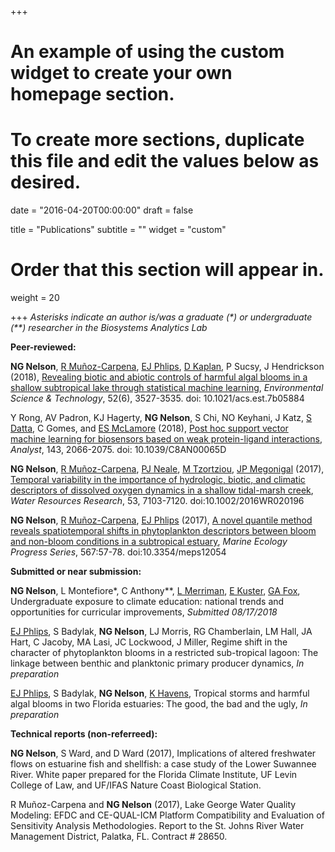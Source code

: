 +++
# An example of using the custom widget to create your own homepage section.
# To create more sections, duplicate this file and edit the values below as desired.

date = "2016-04-20T00:00:00"
draft = false

title = "Publications"
subtitle = ""
widget = "custom"

# Order that this section will appear in.
weight = 20

+++
*Asterisks indicate an author is/was a graduate (&#42;) or undergraduate (&#42;&#42;) researcher in the Biosystems Analytics Lab*  

**Peer-reviewed:**  

**NG Nelson**, [R Muñoz-Carpena](http://abe.ufl.edu/carpena/index.shtml), [EJ Phlips](http://plants.ifas.ufl.edu/associated-personnel/edward-phlips/), [D Kaplan](https://www.watershedecology.org/), P Sucsy, J Hendrickson (2018), [Revealing biotic and abiotic controls of harmful algal blooms in a shallow subtropical lake through statistical machine learning](https://pubs.acs.org/doi/10.1021/acs.est.7b05884), *Environmental Science & Technology*, 52(6), 3527-3535. doi: 10.1021/acs.est.7b05884

Y Rong, AV Padron, KJ Hagerty, **NG Nelson**, S Chi, NO Keyhani, J Katz, [S Datta](https://autoid.mit.edu/shoumen-datta), C Gomes, and [ES McLamore](https://emclamor.wixsite.com/mclamorelab) (2018), [Post hoc support vector machine learning for biosensors based on weak protein-ligand interactions](http://pubs.rsc.org/en/Content/ArticleLanding/2018/AN/C8AN00065D#!divAbstract), *Analyst*, 143, 2066-2075. doi: 10.1039/C8AN00065D

**NG Nelson**, [R Muñoz-Carpena](http://abe.ufl.edu/carpena/index.shtml), [PJ Neale](https://serc.si.edu/users/patrick-neale/nealep6122002), [M Tzortziou](https://www.mariatzortziou.com/), [JP Megonigal](https://serc.si.edu/users/patrick-megonigal/megonigalp6122002) (2017), [Temporal variability in the importance of hydrologic, biotic, and climatic descriptors of dissolved oxygen dynamics in a shallow tidal-marsh creek](http://onlinelibrary.wiley.com/doi/10.1002/2016WR020196/abstract), *Water Resources Research*, 53, 7103-7120. doi:10.1002/2016WR020196    

**NG Nelson**, [R Muñoz-Carpena](http://abe.ufl.edu/carpena/index.shtml), [EJ Phlips](http://plants.ifas.ufl.edu/associated-personnel/edward-phlips/) (2017), [A novel quantile method reveals spatiotemporal shifts in phytoplankton descriptors between bloom and non-bloom conditions in a subtropical estuary](http://www.int-res.com/abstracts/meps/v567/p57-78/), *Marine Ecology Progress Series*, 567:57-78. doi:10.3354/meps12054  

**Submitted or near submission:**

**NG Nelson**, L Montefiore&#42;, C Anthony&#42;&#42;, [L Merriman](https://www.bae.ncsu.edu/people/lsmerrim), [E Kuster](http://www.southcentralclimate.org/index.php/pages/person/emma_kuster), [GA Fox](https://www.bae.ncsu.edu/people/gafox2), Undergraduate exposure to climate education: national trends and opportunities for curricular improvements, *Submitted 08/17/2018*

[EJ Phlips](http://plants.ifas.ufl.edu/associated-personnel/edward-phlips/), S Badylak, **NG Nelson**, LJ Morris, RG Chamberlain, LM Hall, JA Hart, C Jacoby, MA Lasi, JC Lockwood, J Miller, Regime shift in the character of phytoplankton blooms in a restricted sub-tropical lagoon: The linkage between benthic and planktonic primary producer dynamics, *In preparation*

[EJ Phlips](http://plants.ifas.ufl.edu/associated-personnel/edward-phlips/), S Badylak, **NG Nelson**, [K Havens](https://www.flseagrant.org/about/staff/havens/), Tropical storms and harmful algal blooms in two Florida estuaries: The good, the bad and the ugly, *In preparation*

**Technical reports (non-referreed):**  

**NG Nelson**, S Ward, and D Ward (2017), Implications of altered freshwater flows on estuarine fish and shellfish: a case study of the Lower Suwannee River. White paper prepared for the Florida Climate Institute, UF Levin College of Law, and UF/IFAS Nature Coast Biological Station.  

R Muñoz-Carpena and **NG Nelson** (2017), Lake George Water Quality Modeling: EFDC and CE-QUAL-ICM Platform Compatibility and Evaluation of Sensitivity Analysis Methodologies. Report to the St. Johns River Water Management District, Palatka, FL. Contract # 28650.

